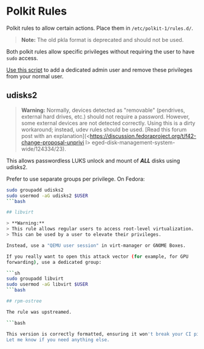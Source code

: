 # Polkit Rules

Polkit rules to allow certain actions. Place them in `/etc/polkit-1/rules.d/`.

> **Note:** The old pkla format is deprecated and should not be used.

Both polkit rules allow specific privileges without requiring the user to have
`sudo` access.

[Use this script](https://github.com/boredsquirrel/unsudo) to add a dedicated
admin user and remove these privileges from your normal user.

## udisks2

> **Warning:**
> Normally, devices detected as "removable" (pendrives, external hard drives,
etc.) should not require a password.
> However, some external devices are not detected correctly.
> Using this is a dirty workaround; instead, udev rules should be used.
> [Read this forum post with an
explanation](<<https://discussion.fedoraproject.org/t/f42-change-proposal-unprivi>
l>
eged-disk-management-system-wide/124334/23).

This allows passwordless LUKS unlock and mount of ***ALL*** disks using
udisks2.

Prefer to use separate groups per privilege. On Fedora:

```sh
sudo groupadd udisks2
sudo usermod -aG udisks2 $USER
```bash

## libvirt

> **Warning:**
> This rule allows regular users to access root-level virtualization.
> This can be used by a user to elevate their privileges.

Instead, use a "QEMU user session" in virt-manager or GNOME Boxes.

If you really want to open this attack vector (for example, for GPU
forwarding), use a dedicated group:

```sh
sudo groupadd libvirt
sudo usermod -aG libvirt $USER
```bash

## rpm-ostree

The rule was upstreamed.

```bash

This version is correctly formatted, ensuring it won't break your CI pipeline.
Let me know if you need anything else.
